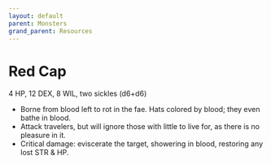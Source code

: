 ```yaml
---
layout: default
parent: Monsters
grand_parent: Resources
---
```


# Red Cap

4 HP, 12 DEX, 8 WIL, two sickles (d6+d6)

- Borne from blood left to rot in the fae. Hats colored by blood; they even bathe in blood.
- Attack travelers, but will ignore those with little to live for, as there is no pleasure in it.
- Critical damage: eviscerate the target, showering in blood, restoring any lost STR & HP.


